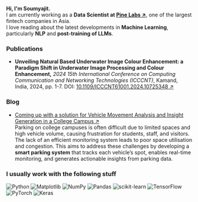 **Hi, I'm Soumyajit.**  
I am currently working as a **Data Scientist at [Pine Labs ↗](https://www.pinelabs.com/)**, one of the largest fintech companies in Asia.  
I love reading about the latest developments in **Machine Learning**, particularly **NLP** and **post-training of LLMs**.

### Publications
- **Unveiling Natural Based Underwater Image Colour Enhancement: a Paradigm Shift in Underwater Image Processing and Colour Enhancement,**  *2024 15th International Conference on Computing Communication and Networking Technologies (ICCCNT)*, Kamand, India, 2024, pp. 1-7. DOI: [10.1109/ICCCNT61001.2024.10725348 ↗](https://ieeexplore.ieee.org/document/10725348)

### Blog
- [Coming up with a solution for Vehicle Movement Analysis and Insight Generation in a College Campus ↗](https://medium.com/@roysoumyajit/coming-up-with-a-solution-for-vehicle-movement-analysis-and-insight-generation-in-a-college-campus-b76aa7e84de0)  
  Parking on college campuses is often difficult due to limited spaces and high vehicle volume, causing frustration for students, staff, and visitors. The lack of an efficient monitoring system leads to poor space utilisation and congestion. This aims to address these challenges by developing a **smart parking system** that tracks each vehicle’s spot, enables real-time monitoring, and generates actionable insights from parking data.

### I usually work with the following stuff  
![Python](https://img.shields.io/badge/python-3670A0?style=flat&logo=python&logoColor=ffdd54)
![Matplotlib](https://img.shields.io/badge/Matplotlib-%23ffffff.svg?style=flat&logo=Matplotlib&logoColor=black)
![NumPy](https://img.shields.io/badge/numpy-%23013243.svg?style=flat&logo=numpy&logoColor=white)
![Pandas](https://img.shields.io/badge/pandas-%23150458.svg?style=flat&logo=pandas&logoColor=white)
![scikit-learn](https://img.shields.io/badge/scikit--learn-%23F7931E.svg?style=flat&logo=scikit-learn&logoColor=white)
![TensorFlow](https://img.shields.io/badge/TensorFlow-%23FF6F00.svg?style=flat&logo=TensorFlow&logoColor=white)
![PyTorch](https://img.shields.io/badge/PyTorch-%23EE4C2C.svg?style=flat&logo=PyTorch&logoColor=white)
![Keras](https://img.shields.io/badge/Keras-%23D00000.svg?style=flat&logo=Keras&logoColor=white)
